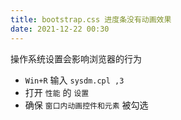```yaml
---
title: bootstrap.css 进度条没有动画效果
date: 2021-12-22 00:30
---
```


操作系统设置会影响浏览器的行为

- `Win+R` 输入 `sysdm.cpl ,3`
- 打开 `性能` 的 `设置`
- 确保 `窗口内动画控件和元素` 被勾选
